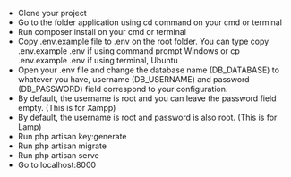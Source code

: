 

- Clone your project
- Go to the folder application using cd command on your cmd or terminal
- Run composer install on your cmd or terminal
- Copy .env.example file to .env on the root folder. You can type copy .env.example .env if using command prompt Windows or cp .env.example .env if using terminal, Ubuntu
- Open your .env file and change the database name (DB_DATABASE) to whatever you have, username (DB_USERNAME) and password (DB_PASSWORD) field correspond to your configuration. 
- By default, the username is root and you can leave the password field empty. (This is for Xampp) 
- By default, the username is root and password is also root. (This is for Lamp)
- Run php artisan key:generate
- Run php artisan migrate
- Run php artisan serve
- Go to localhost:8000
